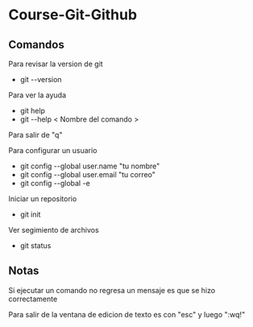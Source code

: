 # Course-Git-Github

## Comandos

Para revisar la version de git

* git --version

Para ver la ayuda

* git help
* git --help < Nombre del comando >

Para salir de "q"

Para configurar un usuario

* git config --global user.name "tu nombre"
* git config --global user.email "tu correo"
* git config --global -e

Iniciar un repositorio

* git init

Ver segimiento de archivos

* git status

## Notas

Si ejecutar un comando no regresa un mensaje es que se hizo correctamente

Para salir de la ventana de edicion de texto es con "esc" y luego ":wq!"
